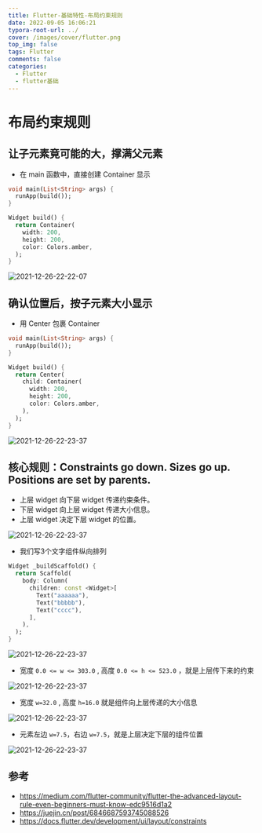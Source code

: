 ```yaml
---
title: Flutter-基础特性-布局约束规则
date: 2022-09-05 16:06:21
typora-root-url: ../
cover: /images/cover/flutter.png
top_img: false
tags: Flutter
comments: false
categories:
  - Flutter
  - flutter基础
---
```


# 布局约束规则

## 让子元素竟可能的大，撑满父元素

- 在 main 函数中，直接创建 Container 显示

```dart
void main(List<String> args) {
  runApp(build());
}

Widget build() {
  return Container(
    width: 200,
    height: 200,
    color: Colors.amber,
  );
}
```

![2021-12-26-22-22-07](/assets/2021-12-26-22-22-07.png)

## 确认位置后，按子元素大小显示

- 用 Center 包裹 Container

```dart
void main(List<String> args) {
  runApp(build());
}

Widget build() {
  return Center(
    child: Container(
      width: 200,
      height: 200,
      color: Colors.amber,
    ),
  );
}
```

![2021-12-26-22-23-37](/assets/2021-12-26-22-23-37.png)

## 核心规则：Constraints go down. Sizes go up. Positions are set by parents.

- 上层 widget 向下层 widget 传递约束条件。
- 下层 widget 向上层 widget 传递大小信息。
- 上层 widget 决定下层 widget 的位置。

![2021-12-26-22-23-37](/assets/2021-12-26-22-23-37-1662365609905-3.png)

- 我们写3个文字组件纵向排列

```dart
Widget _buildScaffold() {
  return Scaffold(
    body: Column(
      children: const <Widget>[
        Text("aaaaaa"),
        Text("bbbbb"),
        Text("cccc"),
      ],
    ),
  );
}
```

![2021-12-26-22-23-37](/assets/2021-12-26-22-23-37-1662365633793-5.png)

- 宽度 `0.0 <= w <= 303.0` , 高度 `0.0 <= h <= 523.0` ，就是上层传下来的约束

![2021-12-26-22-23-37](/assets/2021-12-26-22-23-37-1662365657812-7.png)

- 宽度 `w=32.0` , 高度 `h=16.0` 就是组件向上层传递的大小信息

![2021-12-26-22-23-37](/assets/2021-12-26-22-23-37-1662365686551-9.png)

- 元素左边 `w=7.5`，右边 `w=7.5`，就是上层决定下层的组件位置

![2021-12-26-22-23-37](/assets/2021-12-26-22-23-37-1662365718743-11.png)

## 参考

- https://medium.com/flutter-community/flutter-the-advanced-layout-rule-even-beginners-must-know-edc9516d1a2
- https://juejin.cn/post/6846687593745088526
- https://docs.flutter.dev/development/ui/layout/constraints
